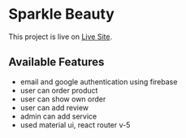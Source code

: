 # Sparkle Beauty

This project is live on [Live Site](https://sparkle-lipsticks.web.app/).

## Available Features

- email and google authentication using firebase
- user can order product
- user can show own order 
- user can add review
- admin can add service
- used material ui, react router v-5
